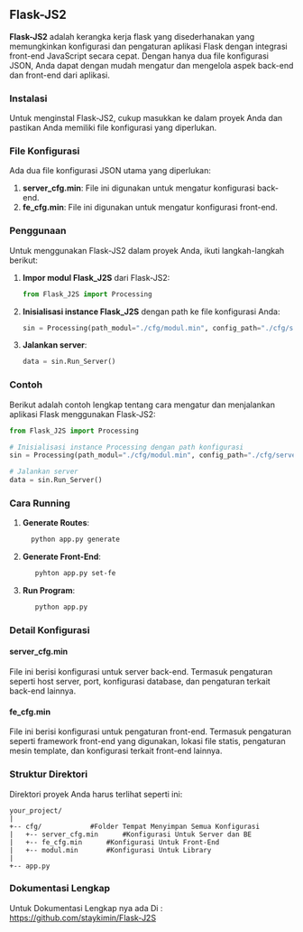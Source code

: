 ## Flask-JS2

**Flask-JS2** adalah kerangka kerja flask yang disederhanakan yang memungkinkan konfigurasi dan pengaturan aplikasi Flask dengan integrasi front-end JavaScript secara cepat. Dengan hanya dua file konfigurasi JSON, Anda dapat dengan mudah mengatur dan mengelola aspek back-end dan front-end dari aplikasi.

### Instalasi

Untuk menginstal Flask-JS2, cukup masukkan ke dalam proyek Anda dan pastikan Anda memiliki file konfigurasi yang diperlukan.

### File Konfigurasi

Ada dua file konfigurasi JSON utama yang diperlukan:

1. **server_cfg.min**: File ini digunakan untuk mengatur konfigurasi back-end.
2. **fe_cfg.min**: File ini digunakan untuk mengatur konfigurasi front-end.


### Penggunaan

Untuk menggunakan Flask-JS2 dalam proyek Anda, ikuti langkah-langkah berikut:

1. **Impor modul Flask_J2S** dari Flask-JS2:
    ```python
    from Flask_J2S import Processing
    ```

2. **Inisialisasi instance Flask_J2S** dengan path ke file konfigurasi Anda:
    ```python
    sin = Processing(path_modul="./cfg/modul.min", config_path="./cfg/server_cfg.min")
    ```

3. **Jalankan server**:
    ```python
    data = sin.Run_Server()
    ```

### Contoh

Berikut adalah contoh lengkap tentang cara mengatur dan menjalankan aplikasi Flask menggunakan Flask-JS2:

```python
from Flask_J2S import Processing

# Inisialisasi instance Processing dengan path konfigurasi
sin = Processing(path_modul="./cfg/modul.min", config_path="./cfg/server_cfg.min")

# Jalankan server
data = sin.Run_Server()
```

### Cara Running
1. **Generate Routes**:
    ```bash
      python app.py generate
    ```

2. **Generate Front-End**:
   ```bash
      pyhton app.py set-fe
    ```

3. **Run Program**:
   ```bash
      python app.py 
    ```


### Detail Konfigurasi

#### server_cfg.min

File ini berisi konfigurasi untuk server back-end. Termasuk pengaturan seperti host server, port, konfigurasi database, dan pengaturan terkait back-end lainnya.

#### fe_cfg.min

File ini berisi konfigurasi untuk pengaturan front-end. Termasuk pengaturan seperti framework front-end yang digunakan, lokasi file statis, pengaturan mesin template, dan konfigurasi terkait front-end lainnya.

### Struktur Direktori

Direktori proyek Anda harus terlihat seperti ini:


```
your_project/
|
+-- cfg/			#Folder Tempat Menyimpan Semua Konfigurasi
|   +-- server_cfg.min		#Konfigurasi Untuk Server dan BE
|   +-- fe_cfg.min		#Konfigurasi Untuk Front-End
|   +-- modul.min		#Konfigurasi Untuk Library
|
+-- app.py
```


### Dokumentasi Lengkap

Untuk Dokumentasi Lengkap nya ada Di : https://github.com/staykimin/Flask-J2S
